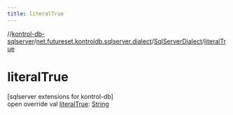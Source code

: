 ```yaml
---
title: literalTrue
---
```

//[kontrol-db-sqlserver](../../../index.html)/[net.futureset.kontroldb.sqlserver.dialect](../index.html)/[SqlServerDialect](index.html)/[literalTrue](literal-true.html)



# literalTrue



[sqlserver extensions for kontrol-db]\
open override val [literalTrue](literal-true.html): [String](https://kotlinlang.org/api/latest/jvm/stdlib/kotlin/-string/index.html)




